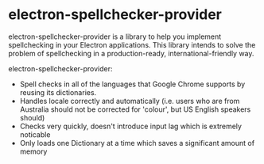 # electron-spellchecker-provider

electron-spellchecker-provider is a library to help you implement spellchecking in your Electron applications. This library intends to solve the problem of spellchecking in a production-ready, international-friendly way.

electron-spellchecker-provider:

* Spell checks in all of the languages that Google Chrome supports by reusing its dictionaries.
* Handles locale correctly and automatically (i.e. users who are from Australia should not be corrected for 'colour', but US English speakers should)
* Checks very quickly, doesn't introduce input lag which is extremely noticable
* Only loads one Dictionary at a time which saves a significant amount of memory
